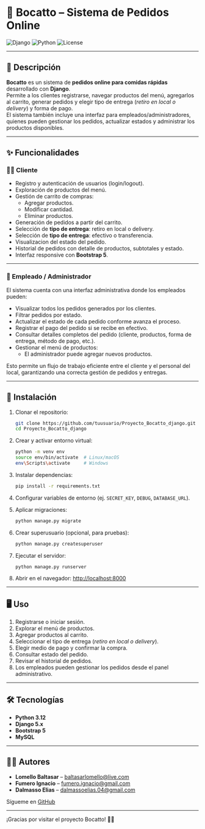 # 🍔 Bocatto – Sistema de Pedidos Online  

![Django](https://img.shields.io/badge/Django-v5.1-green) ![Python](https://img.shields.io/badge/Python-3.12-blue) ![License](https://img.shields.io/badge/License-MIT-yellow)

---

## 📌 Descripción  

**Bocatto** es un sistema de **pedidos online para comidas rápidas** desarrollado con **Django**.  
Permite a los clientes registrarse, navegar productos del menú, agregarlos al carrito, generar pedidos y elegir tipo de entrega (*retiro en local o delivery*) y forma de pago.  
El sistema también incluye una interfaz para empleados/administradores, quienes pueden gestionar los pedidos, actualizar estados y administrar los productos disponibles.

---

## ✨ Funcionalidades
### 🧑‍🍳 Cliente
- Registro y autenticación de usuarios (login/logout).  
- Exploración de productos del menú.  
- Gestión de carrito de compras:  
  - Agregar productos.  
  - Modificar cantidad.  
  - Eliminar productos.  
- Generación de pedidos a partir del carrito.  
- Selección de **tipo de entrega**: retiro en local o delivery.
- Selección de **tipo de entrega**: efectivo o transferencia.  
- Visualizacion del estado del pedido.
- Historial de pedidos con detalle de productos, subtotales y estado.
- Interfaz responsive con **Bootstrap 5**.    

---

### 🧾 Empleado / Administrador

El sistema cuenta con una interfaz administrativa donde los empleados pueden:

- Visualizar todos los pedidos generados por los clientes.
- Filtrar pedidos por estado.
- Actualizar el estado de cada pedido conforme avanza el proceso.
- Registrar el pago del pedido si se recibe en efectivo.
- Consultar detalles completos del pedido (cliente, productos, forma de entrega, método de pago, etc.).
- Gestionar el menú de productos:
    - El administrador puede agregar nuevos productos.

Esto permite un flujo de trabajo eficiente entre el cliente y el personal del local, garantizando una correcta gestión de pedidos y entregas.

---

## 🚀 Instalación  

1. Clonar el repositorio:  
    ```bash
    git clone https://github.com/tuusuario/Proyecto_Bocatto_django.git
    cd Proyecto_Bocatto_django
    ```

2. Crear y activar entorno virtual:  
    ```bash
    python -m venv env
    source env/bin/activate  # Linux/macOS
    env\Scripts\activate     # Windows
    ```

3. Instalar dependencias:  
    ```bash
    pip install -r requirements.txt
    ```

4. Configurar variables de entorno (ej. `SECRET_KEY`, `DEBUG`, `DATABASE_URL`).  

5. Aplicar migraciones:  
    ```bash
    python manage.py migrate
    ```

6. Crear superusuario (opcional, para pruebas):  
    ```bash
    python manage.py createsuperuser
    ```

7. Ejecutar el servidor:  
    ```bash
    python manage.py runserver
    ```

8. Abrir en el navegador: [http://localhost:8000](http://localhost:8000)  

---

## 🖥️ Uso  

1. Registrarse o iniciar sesión.  
2. Explorar el menú de productos.  
3. Agregar productos al carrito.  
4. Seleccionar el tipo de entrega (*retiro en local o delivery*).  
5. Elegir medio de pago y confirmar la compra.  
6. Consultar estado del pedido. 
7. Revisar el historial de pedidos. 
8. Los empleados pueden gestionar los pedidos desde el panel administrativo. 

---

## 🛠️ Tecnologías  

- **Python 3.12**  
- **Django 5.x**  
- **Bootstrap 5**  
- **MySQL** 

---

## 👨‍💻 Autores

- **Lomello Baltasar** – [baltasarlomello@live.com](mailto:baltasarlomello@live.com)
- **Fumero Ignacio** – [fumero.ignacio@gmail.com](mailto:fumero.ignacio@gmail.com)
- **Dalmasso Elias** – [dalmassoelias.04@gmail.com](mailto:dalmassoelias.04@gmail.com)  

Sígueme en [GitHub](https://github.com/Balti2003)  

---

¡Gracias por visitar el proyecto Bocatto! 🚀🍟  
